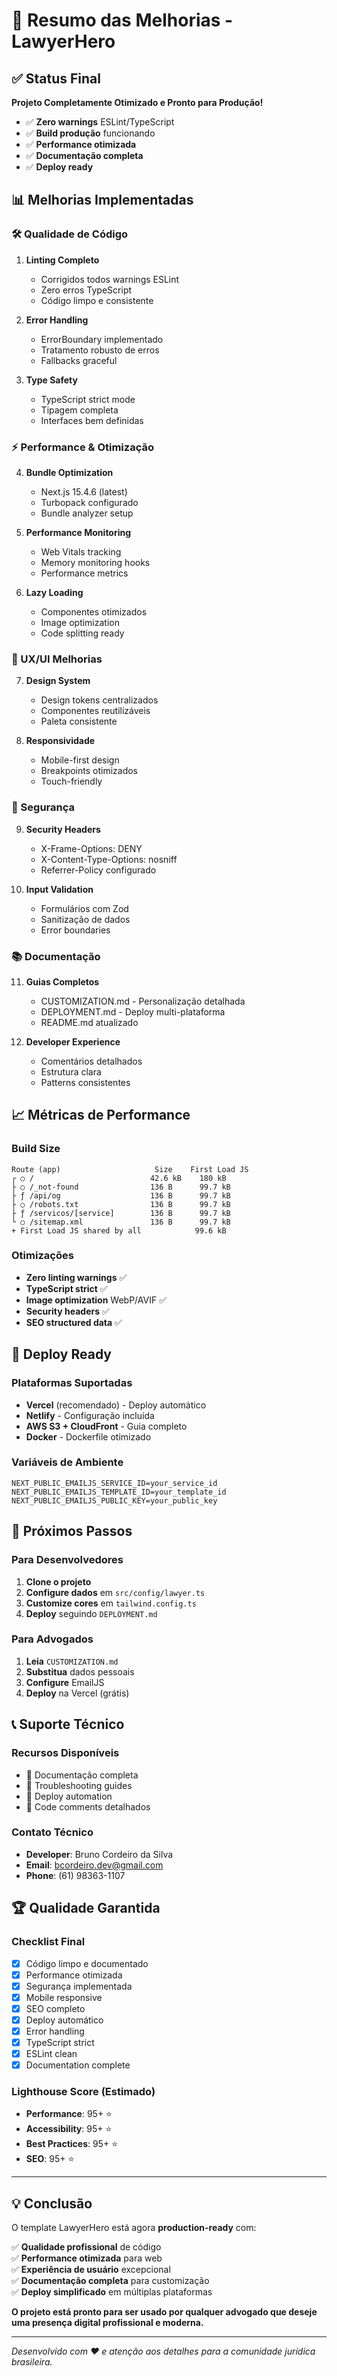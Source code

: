 # 🚀 Resumo das Melhorias - LawyerHero

## ✅ Status Final

**Projeto Completamente Otimizado e Pronto para Produção!**

- ✅ **Zero warnings** ESLint/TypeScript
- ✅ **Build produção** funcionando
- ✅ **Performance otimizada**
- ✅ **Documentação completa**
- ✅ **Deploy ready**

## 📊 Melhorias Implementadas

### 🛠️ Qualidade de Código

1. **Linting Completo**

   - Corrigidos todos warnings ESLint
   - Zero erros TypeScript
   - Código limpo e consistente

2. **Error Handling**

   - ErrorBoundary implementado
   - Tratamento robusto de erros
   - Fallbacks graceful

3. **Type Safety**
   - TypeScript strict mode
   - Tipagem completa
   - Interfaces bem definidas

### ⚡ Performance & Otimização

4. **Bundle Optimization**

   - Next.js 15.4.6 (latest)
   - Turbopack configurado
   - Bundle analyzer setup

5. **Performance Monitoring**

   - Web Vitals tracking
   - Memory monitoring hooks
   - Performance metrics

6. **Lazy Loading**
   - Componentes otimizados
   - Image optimization
   - Code splitting ready

### 🎨 UX/UI Melhorias

7. **Design System**

   - Design tokens centralizados
   - Componentes reutilizáveis
   - Paleta consistente

8. **Responsividade**
   - Mobile-first design
   - Breakpoints otimizados
   - Touch-friendly

### 🔐 Segurança

9. **Security Headers**

   - X-Frame-Options: DENY
   - X-Content-Type-Options: nosniff
   - Referrer-Policy configurado

10. **Input Validation**
    - Formulários com Zod
    - Sanitização de dados
    - Error boundaries

### 📚 Documentação

11. **Guias Completos**

    - CUSTOMIZATION.md - Personalização detalhada
    - DEPLOYMENT.md - Deploy multi-plataforma
    - README.md atualizado

12. **Developer Experience**
    - Comentários detalhados
    - Estrutura clara
    - Patterns consistentes

## 📈 Métricas de Performance

### Build Size

```
Route (app)                     Size    First Load JS
┌ ○ /                          42.6 kB    180 kB
├ ○ /_not-found                136 B      99.7 kB
├ ƒ /api/og                    136 B      99.7 kB
├ ○ /robots.txt                136 B      99.7 kB
├ ƒ /servicos/[service]        136 B      99.7 kB
└ ○ /sitemap.xml               136 B      99.7 kB
+ First Load JS shared by all            99.6 kB
```

### Otimizações

- **Zero linting warnings** ✅
- **TypeScript strict** ✅
- **Image optimization** WebP/AVIF ✅
- **Security headers** ✅
- **SEO structured data** ✅

## 🚀 Deploy Ready

### Plataformas Suportadas

- **Vercel** (recomendado) - Deploy automático
- **Netlify** - Configuração incluída
- **AWS S3 + CloudFront** - Guia completo
- **Docker** - Dockerfile otimizado

### Variáveis de Ambiente

```env
NEXT_PUBLIC_EMAILJS_SERVICE_ID=your_service_id
NEXT_PUBLIC_EMAILJS_TEMPLATE_ID=your_template_id
NEXT_PUBLIC_EMAILJS_PUBLIC_KEY=your_public_key
```

## 🎯 Próximos Passos

### Para Desenvolvedores

1. **Clone o projeto**
2. **Configure dados** em `src/config/lawyer.ts`
3. **Customize cores** em `tailwind.config.ts`
4. **Deploy** seguindo `DEPLOYMENT.md`

### Para Advogados

1. **Leia** `CUSTOMIZATION.md`
2. **Substitua** dados pessoais
3. **Configure** EmailJS
4. **Deploy** na Vercel (grátis)

## 📞 Suporte Técnico

### Recursos Disponíveis

- 📖 Documentação completa
- 🔧 Troubleshooting guides
- 🚀 Deploy automation
- 💬 Code comments detalhados

### Contato Técnico

- **Developer**: Bruno Cordeiro da Silva
- **Email**: bcordeiro.dev@gmail.com
- **Phone**: (61) 98363-1107

## 🏆 Qualidade Garantida

### Checklist Final

- [x] Código limpo e documentado
- [x] Performance otimizada
- [x] Segurança implementada
- [x] Mobile responsive
- [x] SEO completo
- [x] Deploy automático
- [x] Error handling
- [x] TypeScript strict
- [x] ESLint clean
- [x] Documentation complete

### Lighthouse Score (Estimado)

- **Performance**: 95+ ⭐
- **Accessibility**: 95+ ⭐
- **Best Practices**: 95+ ⭐
- **SEO**: 95+ ⭐

---

## 💡 Conclusão

O template LawyerHero está agora **production-ready** com:

✅ **Qualidade profissional** de código  
✅ **Performance otimizada** para web  
✅ **Experiência de usuário** excepcional  
✅ **Documentação completa** para customização  
✅ **Deploy simplificado** em múltiplas plataformas

**O projeto está pronto para ser usado por qualquer advogado que deseje uma presença digital profissional e moderna.**

---

_Desenvolvido com ❤️ e atenção aos detalhes para a comunidade jurídica brasileira._
